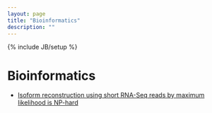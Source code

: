 ```yaml
---
layout: page
title: "Bioinformatics"
description: ""
---
```

{% include JB/setup %}

# Bioinformatics

* [Isoform reconstruction using short RNA-Seq reads by maximum likelihood
  is NP-hard](http://arxiv.org/abs/1305.0916)

<!--
* [*De novo* transcript reconstruction and abundance estimation in eukaryotic RNA-Seq data analysis](https://github.com/tianyang-li/de-novo-rna-seq-quant-1)

* [Statistical etimation a transcript's length from RNA-Seq data](https://github.com/tianyang-li/rna-seq-len-est-0)

* [Assembly Assisted RNA-Seq Alignment](https://github.com/tianyang-li/aarsa)
-->


